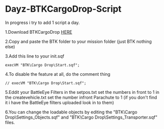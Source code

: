 Dayz-BTKCargoDrop-Script
========================

In progress i try to add 1 script a day.


1.Download BTKCargoDrop <a href="http://d.pr/hBcz">HERE</a>

2.Copy and paste the BTK folder to your mission folder (just BTK nothing else)

3.Add this line to your init.sqf

    execVM "BTK\Cargo Drop\Start.sqf";
    
4.To disable the feature at all, do the comment thing

    // execVM "BTK\Cargo Drop\Start.sqf";
    
5.Eddit your BattleEye Filters in the setpos.txt set the numbers in front to 1 in the createvehicle.txt set the number infront Parachute to 1 (if you don't find it i have the BattleEye filters uploaded look in to them)

6.You can change the loadable objects by editing the "BTK\Cargo Drop\Settings_Objects.sqf" and "BTK\Cargo Drop\Settings_Transporter.sqf" files.
